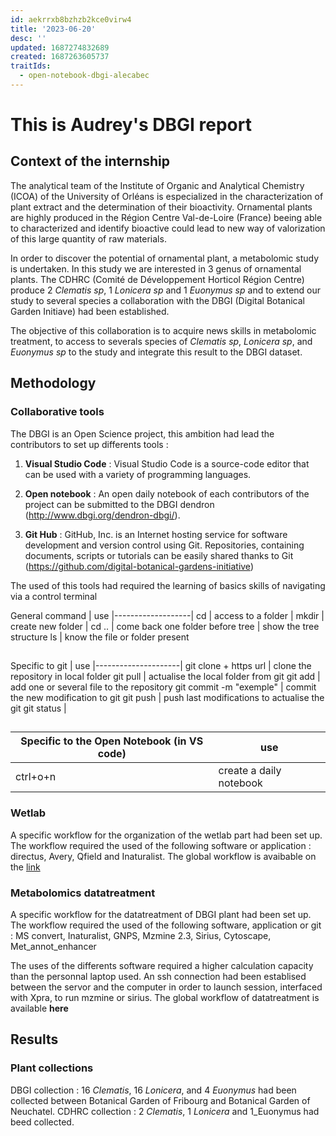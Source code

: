 ```yaml
---
id: aekrrxb8bzhzb2kce0virw4
title: '2023-06-20'
desc: ''
updated: 1687274832689
created: 1687263605737
traitIds:
  - open-notebook-dbgi-alecabec
---
```



# This is Audrey's DBGI report 

## Context of the internship 
 
The analytical team of the Institute of Organic and Analytical Chemistry (ICOA) of the University of Orléans is especialized in the characterization of plant extract and the determination of their bioactivity.  Ornamental plants are highly produced in the Région Centre Val-de-Loire (France) beeing able to characterized and identify bioactive could lead to new way of valorization of this large quantity of raw materials.   

In order to discover the potential of ornamental plant, a metabolomic study is undertaken. In this study we are interested in 3 genus of ornamental plants. The CDHRC (Comité de Développement Horticol Région Centre) produce 2 _Clematis sp_, 1 _Lonicera sp_ and 1 _Euonymus sp_ and to extend our study to several species a collaboration with the DBGI (Digital Botanical Garden Initiave) had been established. 

The objective of this collaboration is to acquire news skills in metabolomic treatment, to access to severals species of _Clematis sp_, _Lonicera sp_, and _Euonymus sp_ to the study and integrate this result to the DBGI dataset.  

## Methodology

### Collaborative tools 
The DBGI is an Open Science project, this ambition had lead the contributors to set up differents tools : 

1. **Visual Studio Code** : Visual Studio Code is a source-code editor that can be used with a variety of programming languages. 

2. **Open notebook** : An open daily notebook of each contributors of the project can be submitted to the DBGI dendron (http://www.dbgi.org/dendron-dbgi/). 

3.  **Git Hub** : GitHub, Inc. is an Internet hosting service for software development and version control using Git. Repositories, containing documents, scripts or tutorials can be easily shared thanks to Git (https://github.com/digital-botanical-gardens-initiative) 

The used of this tools had required the learning of basics skills of navigating via a control terminal 
 
General command  | use
|-------------------|
 cd | access to a folder | 
 mkdir | create new folder | 
 cd .. | come back one folder before 
 tree | show the tree structure 
 ls | know the file or folder present

 ##
 
Specific to git | use 
|---------------------|
git clone + https url | clone the repository in local folder 
git pull | actualise the local folder from git 
git add | add one or several file to the repository 
git commit -m "exemple" | commit the new modification to git 
git push | push last modifications to actualise the git 
git status | 

##

Specific to the Open Notebook (in VS code) | use
|-------------|--------------|
ctrl+o+n | create a daily notebook  

### Wetlab  
A specific workflow for the organization of the wetlab part had been set up. The workflow required the used of the following software or application : directus, Avery, Qfield and Inaturalist. The global workflow is avaibable on the [link](https://www.dbgi.org/dendron-dbgi/notes/vrl2ey4vuvmomo8zj14wx6u/) 

### Metabolomics datatreatment 
A specific workflow for the datatreatment of DBGI plant had been set up. The workflow required the used of the following software, application or git : MS convert, Inaturalist, GNPS, Mzmine 2.3, Sirius, Cytoscape, Met_annot_enhancer 

The uses of the differents software required a higher calculation capacity than the personnal laptop used. An ssh connection had been establised between the servor and the computer in order to launch session, interfaced with Xpra, to run mzmine or sirius. 
The global workflow of datatreatment is available **here**


## Results ##

### Plant collections

DBGI collection : 16 _Clematis_, 16 _Lonicera_, and 4 _Euonymus_ had been collected between Botanical Garden of Fribourg and Botanical Garden of Neuchatel. 
CDHRC collection : 2 _Clematis_, 1 _Lonicera_ and 1_Euonymus had beed collected. 

### 

